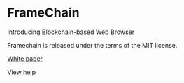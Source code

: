 # FrameChain
Introducing Blockchain-based Web Browser

Framechain is released under the terms of the MIT license.

[White paper](https://github.com/hupiyingwu/FrameChain/blob/master/WhitePaper.pdf)

[View help](https://github.com/hupiyingwu/FrameChain/blob/master/help.md)



